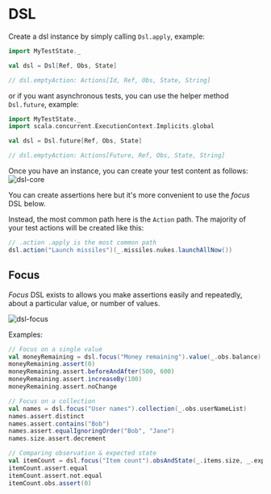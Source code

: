 # DSL

Create a dsl instance by simply calling `Dsl.apply`, example:

```scala
import MyTestState._

val dsl = Dsl[Ref, Obs, State]

// dsl.emptyAction: Actions[Id, Ref, Obs, State, String]
```

or if you want asynchronous tests, you can use the helper method `Dsl.future`, example:

```scala
import MyTestState._
import scala.concurrent.ExecutionContext.Implicits.global

val dsl = Dsl.future[Ref, Obs, State]

// dsl.emptyAction: Actions[Future, Ref, Obs, State, String]
```

Once you have an instance, you can create your test content as follows:
![dsl-core](https://rawgit.com/japgolly/test-state/master/doc/dsl-core.gv.svg)

You can create assertions here but it's more convenient to use the *focus* DSL below.

Instead, the most common path here is the `Action` path.
The majority of your test actions will be created like this:

```scala
// .action .apply is the most common path
dsl.action("Launch missiles")(_.missiles.nukes.launchAllNow())
```

## Focus

*Focus* DSL exists to allows you make assertions easily and repeatedly,
about a particular value, or number of values.

![dsl-focus](https://rawgit.com/japgolly/test-state/master/doc/dsl-focus.gv.svg)

Examples:
```scala
// Focus on a single value
val moneyRemaining = dsl.focus("Money remaining").value(_.obs.balance)
moneyRemaining.assert(0)
moneyRemaining.assert.beforeAndAfter(500, 600)
moneyRemaining.assert.increaseBy(100)
moneyRemaining.assert.noChange

// Focus on a collection
val names = dsl.focus("User names").collection(_.obs.userNameList)
names.assert.distinct
names.assert.contains("Bob")
names.assert.equalIgnoringOrder("Bob", "Jane")
names.size.assert.decrement

// Comparing observation & expected state
val itemCount = dsl.focus("Item count").obsAndState(_.items.size, _.expectedCount)
itemCount.assert.equal
itemCount.assert.not.equal
itemCount.obs.assert(0)
```
